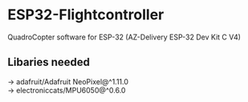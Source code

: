 # ESP32-Flightcontroller
QuadroCopter software for ESP-32 (AZ-Delivery ESP-32 Dev Kit C V4)

## Libaries needed
-> adafruit/Adafruit NeoPixel@^1.11.0 \
-> electroniccats/MPU6050@^0.6.0